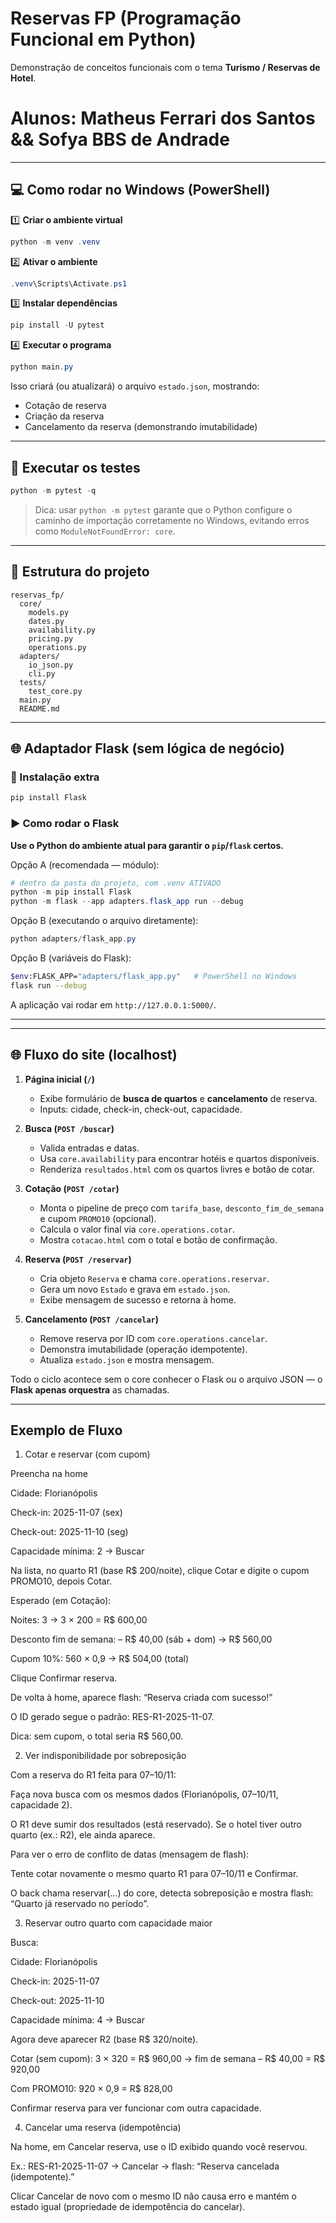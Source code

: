 # Reservas FP (Programação Funcional em Python)

Demonstração de conceitos funcionais com o tema **Turismo / Reservas de Hotel**.
# Alunos: Matheus Ferrari dos Santos && Sofya BBS de Andrade

---

## 💻 Como rodar no Windows (PowerShell)

1️⃣ **Criar o ambiente virtual**

```powershell
python -m venv .venv
```

2️⃣ **Ativar o ambiente**

```powershell
.venv\Scripts\Activate.ps1
```

3️⃣ **Instalar dependências**

```powershell
pip install -U pytest
```

4️⃣ **Executar o programa**

```powershell
python main.py
```

Isso criará (ou atualizará) o arquivo `estado.json`, mostrando:

* Cotação de reserva
* Criação da reserva
* Cancelamento da reserva (demonstrando imutabilidade)

---

## 🧪 Executar os testes

```powershell
python -m pytest -q
```

> Dica: usar `python -m pytest` garante que o Python configure o caminho de importação corretamente no Windows, evitando erros como `ModuleNotFoundError: core`.

---

## 📂 Estrutura do projeto

```
reservas_fp/
  core/
    models.py
    dates.py
    availability.py
    pricing.py
    operations.py
  adapters/
    io_json.py
    cli.py
  tests/
    test_core.py
  main.py
  README.md
```

---

## 🌐 Adaptador Flask (sem lógica de negócio)

### 🔧 Instalação extra

```bash
pip install Flask
```

### ▶️ Como rodar o Flask

**Use o Python do ambiente atual para garantir o `pip`/`flask` certos.**

Opção A (recomendada — módulo):

```powershell
# dentro da pasta do projeto, com .venv ATIVADO
python -m pip install Flask
python -m flask --app adapters.flask_app run --debug
```

Opção B (executando o arquivo diretamente):

```powershell
python adapters/flask_app.py
```

Opção B (variáveis do Flask):

```bash
$env:FLASK_APP="adapters/flask_app.py"   # PowerShell no Windows
flask run --debug
```

A aplicação vai rodar em `http://127.0.0.1:5000/`.

---

---

## 🌐 Fluxo do site (localhost)

1. **Página inicial (`/`)**

   * Exibe formulário de **busca de quartos** e **cancelamento** de reserva.
   * Inputs: cidade, check-in, check-out, capacidade.

2. **Busca (`POST /buscar`)**

   * Valida entradas e datas.
   * Usa `core.availability` para encontrar hotéis e quartos disponíveis.
   * Renderiza `resultados.html` com os quartos livres e botão de cotar.

3. **Cotação (`POST /cotar`)**

   * Monta o pipeline de preço com `tarifa_base`, `desconto_fim_de_semana` e cupom `PROMO10` (opcional).
   * Calcula o valor final via `core.operations.cotar`.
   * Mostra `cotacao.html` com o total e botão de confirmação.

4. **Reserva (`POST /reservar`)**

   * Cria objeto `Reserva` e chama `core.operations.reservar`.
   * Gera um novo `Estado` e grava em `estado.json`.
   * Exibe mensagem de sucesso e retorna à home.

5. **Cancelamento (`POST /cancelar`)**

   * Remove reserva por ID com `core.operations.cancelar`.
   * Demonstra imutabilidade (operação idempotente).
   * Atualiza `estado.json` e mostra mensagem.

Todo o ciclo acontece sem o core conhecer o Flask ou o arquivo JSON — o **Flask apenas orquestra** as chamadas.

---

## Exemplo de Fluxo

1) Cotar e reservar (com cupom)

Preencha na home

Cidade: Florianópolis

Check-in: 2025-11-07 (sex)

Check-out: 2025-11-10 (seg)

Capacidade mínima: 2 → Buscar

Na lista, no quarto R1 (base R$ 200/noite), clique Cotar e digite o cupom PROMO10, depois Cotar.

Esperado (em Cotação):

Noites: 3 → 3 × 200 = R$ 600,00

Desconto fim de semana: – R$ 40,00 (sáb + dom) → R$ 560,00

Cupom 10%: 560 × 0,9 → R$ 504,00 (total)

Clique Confirmar reserva.

De volta à home, aparece flash: “Reserva criada com sucesso!”

O ID gerado segue o padrão: RES-R1-2025-11-07.

Dica: sem cupom, o total seria R$ 560,00.

2) Ver indisponibilidade por sobreposição

Com a reserva do R1 feita para 07–10/11:

Faça nova busca com os mesmos dados (Florianópolis, 07–10/11, capacidade 2).

O R1 deve sumir dos resultados (está reservado). Se o hotel tiver outro quarto (ex.: R2), ele ainda aparece.

Para ver o erro de conflito de datas (mensagem de flash):

Tente cotar novamente o mesmo quarto R1 para 07–10/11 e Confirmar.

O back chama reservar(...) do core, detecta sobreposição e mostra flash: “Quarto já reservado no período”.

3) Reservar outro quarto com capacidade maior

Busca:

Cidade: Florianópolis

Check-in: 2025-11-07

Check-out: 2025-11-10

Capacidade mínima: 4 → Buscar

Agora deve aparecer R2 (base R$ 320/noite).

Cotar (sem cupom): 3 × 320 = R$ 960,00 → fim de semana – R$ 40,00 = R$ 920,00

Com PROMO10: 920 × 0,9 = R$ 828,00

Confirmar reserva para ver funcionar com outra capacidade.

4) Cancelar uma reserva (idempotência)

Na home, em Cancelar reserva, use o ID exibido quando você reservou.

Ex.: RES-R1-2025-11-07 → Cancelar → flash: “Reserva cancelada (idempotente).”

Clicar Cancelar de novo com o mesmo ID não causa erro e mantém o estado igual (propriedade de idempotência do cancelar).
